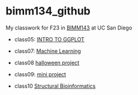 # bimm134_github
My classwork for F23 in [BIMM143](https://bioboot.github.io/bimm143_F23/) at UC San Diego


- class05: [INTRO TO GGPLOT](https://github.com/y6zhong/bimm134_github/blob/main/class05/class05.md)

- class07: [Machine Learning](https://github.com/y6zhong/bimm134_github/blob/main/class07/class07.md)

- class08 [halloween project](https://github.com/y6zhong/bimm134_github/blob/main/class08/class9%20halloween%20project.md)

- class09: [mini project](https://github.com/y6zhong/bimm134_github/blob/main/class09/class%209miniproject.md)

- class10 [Structural Bioinformatics](https://github.com/y6zhong/bimm134_github/blob/main/class10/class10structualbioinformatics.md)
